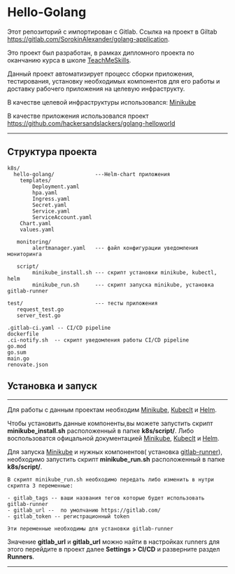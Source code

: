 # Hello-Golang
Этот репозиторий c импортирован с Gitlab. Ссылка на проект в Giltab https://gitlab.com/SorokinAlexander/golang-application.

Это проект был разработан, в рамках дипломного проекта по оканчанию курса в школе [TeachMeSkills](https://teachmeskills.by/).

Данный проект автоматизирует процесс сборки приложения, тестирования, установку необходимых компонентов для его работы и доставку рабочего приложения на целевую инфраструкту.

В качестве целевой инфраструктуры использовался: [Minikube](https://minikube.sigs.k8s.io/docs/start/)

В качестве приложения использовался проект https://github.com/hackersandslackers/golang-helloworld

---
## Структура проекта
```no-highlight
k8s/
  hello-golang/			    ---Helm-chart приложения
	templates/
		Deployment.yaml
		hpa.yaml
		Ingress.yaml
		Secret.yaml
		Service.yaml
		ServiceAccount.yaml
	Chart.yaml
	values.yaml

   monitoring/					
		alertmanager.yaml 	--- файл конфигурации уведомления мониторинга 

   script/
		minikube_install.sh --- скрипт установки minikube, kubectl, helm
		minikube_run.sh		--- скрипт запуска minikube, установка gitlab-runner

test/ 						--- тесты приложения 
   request_test.go
   server_test.go

.gitlab-ci.yaml	-- CI/CD pipeline
dockerfile
.ci-notify.sh  -- скрипт уведомления работы CI/CD pipeline
go.mod
go.sum
main.go 
renovate.json
```

## Установка и запуск 
---
Для работы с данным проектам необходим  [Minikube](https://minikube.sigs.k8s.io/docs/start/), [Kubeclt](https://kubernetes.io/ru/docs/tasks/tools/install-kubectl/) и [Helm](https://helm.sh/).

Чтобы установить данные компоненты,вы можете запустить скрипт **minikube_install.sh** расположенный в папке **k8s/script/**.
Либо воспользоватся офицальной документацией [Minikube](https://minikube.sigs.k8s.io/docs/start/), [Kubeclt](https://kubernetes.io/ru/docs/tasks/tools/install-kubectl/) и [Helm](https://helm.sh/).

Для запуска [Minikube](https://minikube.sigs.k8s.io/docs/start/) и нужных компонентов( установка [gitlab-runner](https://docs.gitlab.com/runner/)), необходимо запустить скрипт **minikube_run.sh** расположенный в папке **k8s/script/**.

```no-highlight
В скрипт minikube_run.sh необходимо передать либо изменить в нутри скрипта 3 переменные:

- gitlab_tags -- ваши названия тегов которые будет использовать gitlab-runner 
- gitlab_url --  по умолчанию https://gitlab.com/
- gitlab_token -- регистрационный token

Эти переменные необходимы для установки gitlab-runner
```
Значение **gitlab_url** и **gitlab_url** можно найти в настройках runners для этого перейдите в проект далее **Settings > CI/CD** и разверните раздел **Runners**.

---

